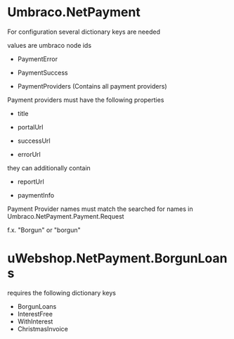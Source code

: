 # Umbraco.NetPayment


For configuration several dictionary keys are needed

values are umbraco node ids


- PaymentError

- PaymentSuccess


- PaymentProviders (Contains all payment providers)


Payment providers must have the following properties

- title

- portalUrl


- successUrl

- errorUrl


they can additionally contain

- reportUrl

- paymentInfo

Payment Provider names must match the searched for names in Umbraco.NetPayment.Payment.Request

f.x. "Borgun" or "borgun"


# uWebshop.NetPayment.BorgunLoans

requires the following dictionary keys

- BorgunLoans
- InterestFree
- WithInterest
- ChristmasInvoice

